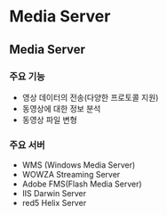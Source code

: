 # Media Server

## Media Server

### 주요 기능

* 영상 데이터의 전송\(다양한 프로토콜 지원\)
* 동영상에 대한 정보 분석
* 동영상 파일 변형



### 주요 서버

* WMS \(Windows Media Server\)
* WOWZA Streaming Server
* Adobe FMS\(Flash Media Server\)
* IIS Darwin Server
* red5 Helix Server



